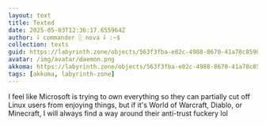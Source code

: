 ```yaml
---
layout: text
title: Texted
date: 2025-05-03T12:36:17.655964Z
author: ⸸ commander ░ nova ⸸ :~$
collection: texts
guid: https://labyrinth.zone/objects/563f3fba-e82c-4988-8670-41a78c859078
avatar: /img/avatar/daemon.png
akkoma: https://labyrinth.zone/objects/563f3fba-e82c-4988-8670-41a78c859078
tags: [akkoma, labyrinth-zone]
---
```


<p>I feel like Microsoft is trying to own everything so they can partially cut off Linux users from enjoying things, but if it's World of Warcraft, Diablo, or Minecraft, I will always find a way around their anti-trust fuckery lol</p>